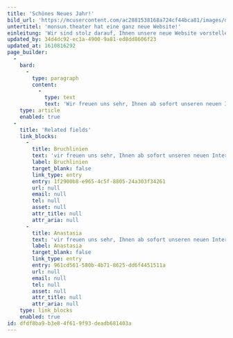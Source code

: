 ```yaml
---
title: 'Schönes Neues Jahr!'
bild_url: 'https://mcusercontent.com/ac2881538168a724cf44bca81/images/d07152b1-f2ca-4f20-9039-b4b2a7d77b44.jpg'
untertitel: 'monsun.theater hat eine ganz neue Website!'
einleitung: 'Wir sind stolz darauf, Ihnen unsere neue Website vorstellen zu dürfen.'
updated_by: 34d4dc92-ec1a-4900-9a81-ed8dd8606f23
updated_at: 1610816292
page_builder:
  -
    bard:
      -
        type: paragraph
        content:
          -
            type: text
            text: 'Wir freuen uns sehr, Ihnen ab sofort unseren neuen Internetauftritt in einem frischen Design präsentieren zu können. Nach wochenlanger technischer, inhaltlicher und vor allem optischer Überarbeitung, stellen wir unsere neue Website vor – informativer, moderner und natürlich responsive.'
    type: article
    enabled: true
  -
    title: 'Related fields'
    link_blocks:
      -
        title: Bruchlinien
        text: 'vir freuen uns sehr, Ihnen ab sofort unseren neuen Internetauftritt in einem frischen Design präsentieren zu können. Nach wochenlanger technischer, inhaltlicher und vor allem optischer Überarbeitung, stellen wir unsere neue Website vor – informativer, moderner und natürlich res'
        label: Bruchlinien
        target_blank: false
        link_type: entry
        entry: 1f2900b8-e965-4c5f-8805-24a303f34261
        url: null
        email: null
        tel: null
        asset: null
        attr_title: null
        attr_aria: null
      -
        title: Anastasia
        text: 'vir freuen uns sehr, Ihnen ab sofort unseren neuen Internetauftritt in einem frischen Design präsentieren zu können. Nach wochenlanger technischer, inhaltlicher und vor allem optischer Überarbeitung, stellen wir unsere neue Website vor – informativer, moderner und natürlich res'
        label: Anastasia
        target_blank: false
        link_type: entry
        entry: 961cd561-580b-4b71-8625-dd6f4451511a
        url: null
        email: null
        tel: null
        asset: null
        attr_title: null
        attr_aria: null
    type: link_blocks
    enabled: true
id: dfdf8ba9-b3e8-4f61-9f93-deadb681403a
---
```

